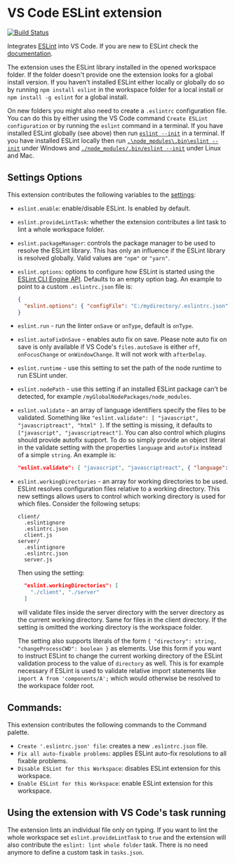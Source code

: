 # VS Code ESLint extension

[![Build Status](https://dev.azure.com/ms/vscode-eslint/_apis/build/status/Microsoft.vscode-eslint)](https://dev.azure.com/ms/vscode-eslint/_build/latest?definitionId=18)

Integrates [ESLint](http://eslint.org/) into VS Code. If you are new to ESLint check the [documentation](http://eslint.org/).

The extension uses the ESLint library installed in the opened workspace folder. If the folder doesn't provide one the extension looks for a global install version. If you haven't installed ESLint either locally or globally do so by running `npm install eslint` in the workspace folder for a local install or `npm install -g eslint` for a global install.

On new folders you might also need to create a `.eslintrc` configuration file. You can do this by either using the VS Code command `Create ESLint configuration` or by running the `eslint` command in a terminal. If you have installed ESLint globally (see above) then run [`eslint --init`](http://eslint.org/docs/user-guide/command-line-interface) in a terminal. If you have installed ESLint locally then run [`.\node_modules\.bin\eslint --init`](http://eslint.org/docs/user-guide/command-line-interface) under Windows and [`./node_modules/.bin/eslint --init`](http://eslint.org/docs/user-guide/command-line-interface) under Linux and Mac.

## Settings Options

This extension contributes the following variables to the [settings](https://code.visualstudio.com/docs/customization/userandworkspace):

- `eslint.enable`: enable/disable ESLint. Is enabled by default.
- `eslint.provideLintTask`: whether the extension contributes a lint task to lint a whole workspace folder.
- `eslint.packageManager`: controls the package manager to be used to resolve the ESLint library. This has only an influence if the ESLint library is resolved globally. Valid values are `"npm"` or `"yarn"`.
- `eslint.options`: options to configure how ESLint is started using the [ESLint CLI Engine API](http://eslint.org/docs/developer-guide/nodejs-api#cliengine). Defaults to an empty option bag.
  An example to point to a custom `.eslintrc.json` file is:
  ```json
  {
    "eslint.options": { "configFile": "C:/mydirectory/.eslintrc.json" }
  }
  ```
- `eslint.run` - run the linter `onSave` or `onType`, default is `onType`.
- `eslint.autoFixOnSave` - enables auto fix on save. Please note auto fix on save is only available if VS Code's `files.autoSave` is either `off`, `onFocusChange` or `onWindowChange`. It will not work with `afterDelay`.
- `eslint.runtime` - use this setting to set the path of the node runtime to run ESLint under.
- `eslint.nodePath` - use this setting if an installed ESLint package can't be detected, for example `/myGlobalNodePackages/node_modules`.
- `eslint.validate` - an array of language identifiers specify the files to be validated. Something like `"eslint.validate": [ "javascript", "javascriptreact", "html" ]`. If the setting is missing, it defaults to `["javascript", "javascriptreact"]`. You can also control which plugins should provide autofix support. To do so simply provide an object literal in the validate setting with the properties `language` and `autoFix` instead of a simple `string`. An example is:
  ```json
  "eslint.validate": [ "javascript", "javascriptreact", { "language": "html", "autoFix": true } ]
  ```

- `eslint.workingDirectories` - an array for working directories to be used. ESLint resolves configuration files relative to a working directory. This new settings allows users to control which working directory is used for which files. Consider the following setups:
  ```
  client/
    .eslintignore
    .eslintrc.json
    client.js
  server/
    .eslintignore
    .eslintrc.json
    server.js
  ```
  Then using the setting:
  ```json
    "eslint.workingDirectories": [
      "./client", "./server"
    ]
  ```
  will validate files inside the server directory with the server directory as the current working directory. Same for files in the client directory. If the setting is omitted the working directory is the workspace folder.

  The setting also supports literals of the form `{ "directory": string, "changeProcessCWD": boolean }` as elements. Use this form if you want to instruct ESLint to change the current working directory of the ESLint validation process to the value of `directory` as well. This is for example necessary if ESLint is used to validate relative import statements like `import A from 'components/A';` which would otherwise be resolved to the workspace folder root.

## Commands:

This extension contributes the following commands to the Command palette.

- `Create '.eslintrc.json' file`: creates a new `.eslintrc.json` file.
- `Fix all auto-fixable problems`: applies ESLint auto-fix resolutions to all fixable problems.
- `Disable ESLint for this Workspace`: disables ESLint extension for this workspace.
- `Enable ESLint for this Workspace`: enable ESLint extension for this workspace.

## Using the extension with VS Code's task running

The extension lints an individual file only on typing. If you want to lint the whole workspace set `eslint.provideLintTask` to `true` and the extension will also contribute the `eslint: lint whole folder` task. There is no need anymore to define a custom task in `tasks.json`.
